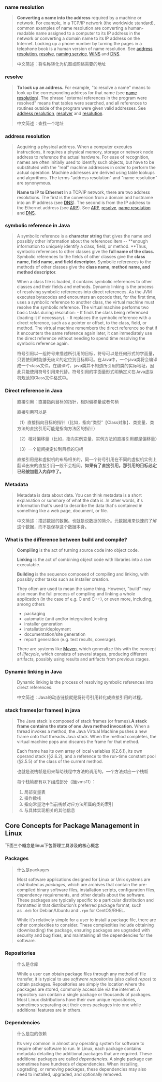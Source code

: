 ### name resolution

> **Converting a name into the address** required by a machine or network. For example, in a TCP/IP network (the worldwide standard), common examples of name resolution are converting a human-readable name assigned to a computer to its IP address in the network or converting a domain name to its IP address on the Internet. Looking up a phone number by turning the pages in a telephone book is a human version of name resolution. See [address resolution](https://www.pcmag.com/encyclopedia/term/address-resolution), [resolve](https://www.pcmag.com/encyclopedia/term/resolve), [naming service](https://www.pcmag.com/encyclopedia/term/naming-service), [WINS](https://www.pcmag.com/encyclopedia/term/wins) and [DNS](https://www.pcmag.com/encyclopedia/term/dns).
> 
> 中文简述：将名称转化为机器或网络需要的地址

### resolve

> **To look up an address.** For example, "to resolve a name" means to look up the corresponding address for that name (see [name resolution](https://www.pcmag.com/encyclopedia/term/name-resolution)). The phrase "external references in the program were resolved" means that tables were searched, and all references to routines outside of the program were given valid addresses. See [address resolution](https://www.pcmag.com/encyclopedia/term/address-resolution), [resolver](https://www.pcmag.com/encyclopedia/term/resolver) and [resolution](https://www.pcmag.com/encyclopedia/term/resolution).
> 
> 中文简述：查找一个地址

### address resolution

> Acquiring a physical address. When a computer executes instructions, it requires a physical memory, storage or network node address to reference the actual hardware. For ease of recognition, names are often initially used to identify such objects, but have to be substituted with the "real" machine addresses in order to perform the actual operation. Machine addresses are derived using table lookups and algorithms. The terms "address resolution" and "name resolution" are synonymous.
> 
> **Name to IP to Ethernet**
> In a TCP/IP network, there are two address resolutions. The first is the conversion from a domain and hostname into an IP address (see [DNS](https://www.pcmag.com/encyclopedia/term/dns)). The second is from the IP address to the Ethernet address (see [ARP](https://www.pcmag.com/encyclopedia/term/arp)). See [ARP](https://www.pcmag.com/encyclopedia/term/arp), [resolve](https://www.pcmag.com/encyclopedia/term/resolve), [name resolution](https://www.pcmag.com/encyclopedia/term/name-resolution) and [DNS](https://www.pcmag.com/encyclopedia/term/dns).

### symbolic reference in Java

> A symbolic reference is a **character string** that gives the name and possibly other information about the referenced item -- **enough information to uniquely identify a class, field, or method. **Thus, symbolic references to other classes give the **full name of the class.** Symbolic references to the fields of other classes give the **class name, field name, and field descriptor.** Symbolic references to the methods of other classes give the **class name, method name, and method descriptor.**
> 
> When a class file is loaded, it contains symbolic references to other classes and their fields and methods. Dynamic linking is the process of resolving symbolic references into direct references. As the JVM executes bytecodes and encounters an opcode that, for the first time, uses a symbolic reference to another class, the virtual machine must resolve the symbolic reference. The virtual machine performs two basic tasks during resolution:
> \- It finds the class being referenced (loading it if necessary).
> \- It replaces the symbolic reference with a direct reference, such as a pointer or offset, to the class, field, or method.
> The virtual machine remembers the direct reference so that if it encounters the same reference again later, it can immediately use the direct reference without needing to spend time resolving the symbolic reference again.
> 
> 符号引用以一组符号来描述所引用的目标，符号可以是任何形式的字面量，只要使用时能够无歧义的定位到目标即可。在Java中，一个java类将会编译成一个class文件。在编译时，java类并不知道所引用的类的实际地址，因此只能使用符号引用来代替。符号引用的字面量形式明确定义在Java虚拟机规范的Class文件格式中。

### Direct reference in Java

> 直接引用：直接指向目标的指针，相对偏移量或者句柄
> 
> 直接引用可以是
> 
> （1）直接指向目标的指针（比如，指向“类型”【Class对象】、类变量、类方法的直接引用可能是指向方法区的指针）
> 
> （2）相对偏移量（比如，指向实例变量、实例方法的直接引用都是偏移量）
> 
> （3）一个能间接定位到目标的句柄
> 
> 直接引用是和虚拟机的布局相关的，同一个符号引用在不同的虚拟机实例上翻译出来的直接引用一般不会相同。**如果有了直接引用，那引用的目标必定已经被加载入内存中了。**

### Metadata

> Metadata is data about data. You can think metadata is a short explanation or summary of what the data is .In other words, it's information that's used to describe the data that's contained in something like a web page, document, or file. 
> 
> 中文简述：描述数据的数据。也就是说数据的简介。元数据用来快速的了解这个数据，而不是保存这个数据本身。

### What is the difference between build and compile?

> **Compiling** is the act of turning source code into object code.
> 
> **Linking** is the act of combining object code with libraries into a raw executable.
> 
> **Building** is the sequence composed of compiling and linking, with possibly other tasks such as installer creation.
> 
> They often are used to mean the same thing. However, "build" may also mean the full process of compiling and linking a whole application (in the case of e.g. C and C++), or even more, including, among others
> 
> - packaging
> - automatic (unit and/or integration) testing
> - installer generation
> - installation/deployment
> - documentation/site generation
> - report generation (e.g. test results, coverage).
> 
> There are systems like [Maven](http://maven.apache.org/), which generalize this with the concept of *lifecycle*, which consists of several stages, producing different artifacts, possibly using results and artifacts from previous stages.

### Dynamic linking in Java

> Dynamic linking is the process of resolving symbolic references into direct references.
> 
> 中文简述：Java的动态链接就是将符号引用转化成直接引用的过程。

### stack frames(or frames) in java

> The Java stack is composed of stack frames (or frames).**A stack frame contains the state of one Java method invocation.** When a thread invokes a method, the Java Virtual Machine pushes a new frame onto that threadís Java stack. When the method completes, the virtual machine pops and discards the frame for that method.
> 
> Each frame has its own array of local variables (§2.6.1), its own operand stack (§2.6.2), and a reference to the run-time constant pool (§2.5.5) of the class of the current method.
> 
> 也就是说栈帧是用来帮助线程中方法的调用的，一个方法对应一个栈帧
> 
> 每个栈帧都有以下组成部分（据jvms11）：
> 
> 1. 局部变量表
> 2. 操作数栈
> 3. 指向常量池中当前栈帧对应方法所属的类的索引
> 4. 与具体实现相关的其他信息



## Core Concepts for Package Management in Linux

下面三个概念是linux下包管理工具涉及的核心概念

### Packages

> 什么是packages
> 
> Most software applications designed for Linux or Unix systems are distributed as *packages*, which are archives that contain the pre-compiled binary software files, installation scripts, configuration files, dependency requirements, and other details about the software. These packages are typically specific to a particular distribution and formatted in that distribution’s preferred package format, such as `.deb` for Debian/Ubuntu and `.rpm` for CentOS/RHEL.
> 
> While it’s relatively simple for a user to install a package file, there are other complexities to consider. These complexities include obtaining (downloading) the package, ensuring packages are upgraded with security and bug fixes, and maintaining all the dependencies for the software.

### Repositories

> 什么是仓库
> 
> While a user can obtain package files through any method of file transfer, it is typical to use *software repositories* (also called *repos*) to obtain packages. Repositories are simply the location where the packages are stored, commonly accessible via the internet. A repository can contain a single package or thousands of packages. Most Linux distributions have their own unique repositories, sometimes separating out their cores packages into one while additional features are in others.

### Dependencies

> 什么是包的依赖
> 
> Its very common in almost any operating system for software to require other software to run. In Linux, each package contains metadata detailing the additional packages that are required. These additional packages are called *dependencies*. A single package can sometimes have hundreds of dependencies. When installing, upgrading, or removing packages, these dependencies may also need to installed, upgraded, and optionally removed.
